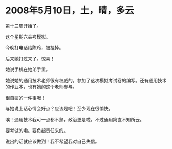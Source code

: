 # 2008年5月10日，土，晴，多云

第十三周开始了。

这个星期六会考模拟。

今晚打电话给陈玲，被挂掉。

后来她打过来了。惊喜！

她说手机在她弟手里。

她说她的通用技术老师很有权威的。参加了这次模拟考试卷的编写。还有通用技术的作业本，也有她的这个老师参与。

很自豪的一件事哦！

与她说上话心情会好点？应该是吧！至少现在很愉快。

唉！通用技术我可一点都不熟，政治更是啦。不过通用简直不知所云。

要考试的嘞。要负起责任来的。

说出的话就应该做到！我不希望我对自己失信。
